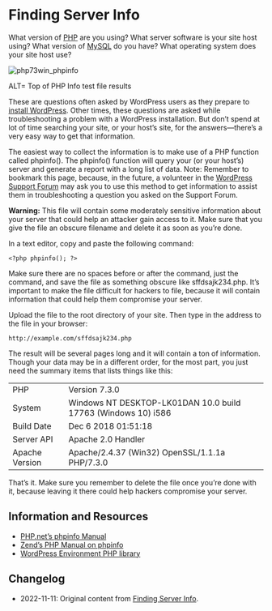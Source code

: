 # Finding Server Info

What version of [PHP](https://wordpress.org/support/article/glossary#php) are you using? What server software is your site host using? What version of [MySQL](https://wordpress.org/support/article/glossary#mysql) do you have? What operating system does your site host use?

![php73win_phpinfo](https://user-images.githubusercontent.com/1508963/201365720-3a13ccab-c44c-43f2-8326-e3a997c5acfa.jpg)

ALT= Top of PHP Info test file results

These are questions often asked by WordPress users as they prepare to [install WordPress](https://developer.wordpress.org/advanced-administration/before-install/howto-install/). Other times, these questions are asked while troubleshooting a problem with a WordPress installation. But don’t spend at lot of time searching your site, or your host’s site, for the answers—there’s a very easy way to get that information.

The easiest way to collect the information is to make use of a PHP function called phpinfo(). The phpinfo() function will query your (or your host’s) server and generate a report with a long list of data. Note: Remember to bookmark this page, because, in the future, a volunteer in the [WordPress Support Forum](https://www.wordpress.org/support/forums/) may ask you to use this method to get information to assist them in troubleshooting a question you asked on the Support Forum.

**Warning:** This file will contain some moderately sensitive information about your server that could help an attacker gain access to it. Make sure that you give the file an obscure filename and delete it as soon as you’re done.

In a text editor, copy and paste the following command:

```
<?php phpinfo(); ?>
```

Make sure there are no spaces before or after the command, just the command, and save the file as something obscure like sffdsajk234.php. It’s important to make the file difficult for hackers to file, because it will contain information that could help them compromise your server.

Upload the file to the root directory of your site. Then type in the address to the file in your browser:

```
http://example.com/sffdsajk234.php
```

The result will be several pages long and it will contain a ton of information. Though your data may be in a different order, for the most part, you just need the summary items that lists things like this:

|                |                                                               |
| -------------- | ------------------------------------------------------------- |
| PHP            | Version 7.3.0                                                 |
| System         | Windows NT DESKTOP-LK01DAN 10.0 build 17763 (Windows 10) i586 |
| Build Date     | Dec 6 2018 01:51:18                                           |
| Server API     | Apache 2.0 Handler                                            |
| Apache Version | Apache/2.4.37 (Win32) OpenSSL/1.1.1a PHP/7.3.0                |

That’s it. Make sure you remember to delete the file once you’re done with it, because leaving it there could help hackers compromise your server.

## Information and Resources

- [PHP.net’s phpinfo Manual](http://us3.php.net/phpinfo)
- [Zend’s PHP Manual on phpinfo](http://www.zend.com/manual/function.phpinfo.php)
- [WordPress Environment PHP library](https://github.com/abelcallejo/wordpress-environment)

## Changelog

- 2022-11-11: Original content from [Finding Server Info](https://wordpress.org/support/article/finding-server-info/).
